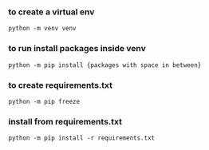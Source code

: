 ### to create a virtual env
`
python -m venv venv
`

### to run install packages inside venv
`
python -m pip install {packages with space in between}
`

### to create requirements.txt
`
python -m pip freeze
`

### install from requirements.txt
`
python -m pip install -r requirements.txt
`
